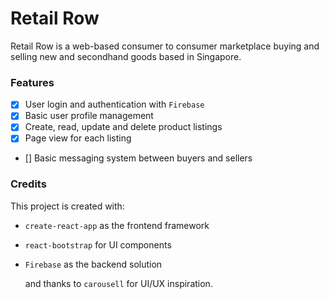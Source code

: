 # Retail Row

Retail Row is a web-based consumer to consumer marketplace buying and selling new and secondhand goods based in Singapore.

### Features

- [x] User login and authentication with `Firebase`
- [x] Basic user profile management
- [x] Create, read, update and delete product listings
- [x] Page view for each listing
- [] Basic messaging system between buyers and sellers

### Credits

This project is created with:

- `create-react-app` as the frontend framework
- `react-bootstrap` for UI components
- `Firebase` as the backend solution

  and thanks to `carousell` for UI/UX inspiration.
